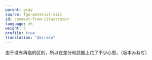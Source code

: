 ```yaml
---
parent: gray
source: fgo-material-viii
id: comment-from-illustrator
language: zh
weight: 5
profile: true
translation: "Akiraka"
---
```


由于没有再临的区别，所以在差分和武器上花了不少心思。（坂本みねぢ）
